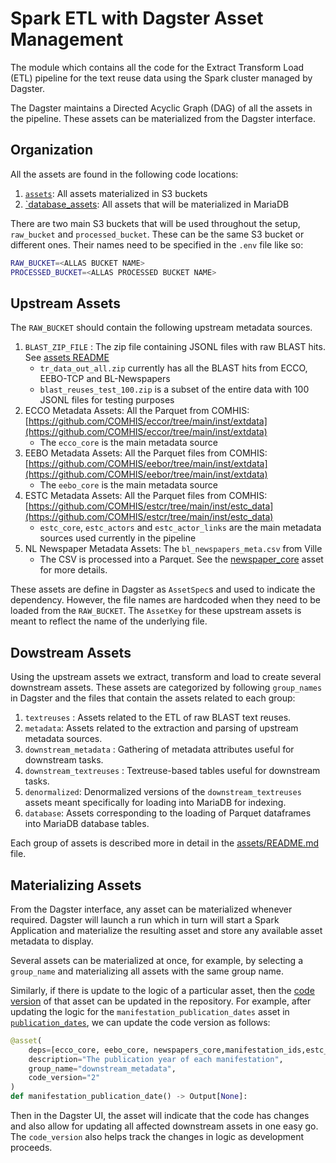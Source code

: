 # Spark ETL with Dagster Asset Management

The module which contains all the code for the Extract Transform Load (ETL) pipeline for the text reuse data using the Spark cluster managed by Dagster.

The Dagster maintains a Directed Acyclic Graph (DAG) of all the assets in the pipeline. These assets can be materialized from the Dagster interface.

## Organization

All the assets are found in the following code locations:

1. [`assets`](./assets/): All assets materialized in S3 buckets
2. [`database_assets](./database_assets/): All assets that will be materialized in MariaDB

There are two main S3 buckets that will be used throughout the setup, `raw_bucket` and `processed_bucket`. These can be the same S3 bucket or different ones. Their names need to be specified in the `.env` file like so:

```bash
RAW_BUCKET=<ALLAS BUCKET NAME>
PROCESSED_BUCKET=<ALLAS PROCESSED BUCKET NAME>
```


## Upstream Assets

The `RAW_BUCKET` should contain the following upstream metadata sources.

1. `BLAST_ZIP_FILE` : The zip file containing JSONL files with raw BLAST hits. See [assets README](./assets/README.md)
   - `tr_data_out_all.zip` currently has all the BLAST hits from ECCO, EEBO-TCP and BL-Newspapers
   - `blast_reuses_test_100.zip` is a subset of the entire data with 100 JSONL files for testing purposes  
2. ECCO Metadata Assets: All the Parquet from COMHIS: [https://github.com/COMHIS/eccor/tree/main/inst/extdata](https://github.com/COMHIS/eccor/tree/main/inst/extdata) 
    - The `ecco_core` is the main metadata source
3. EEBO Metadata Assets: All the Parquet files from COMHIS: [https://github.com/COMHIS/eebor/tree/main/inst/extdata](https://github.com/COMHIS/eebor/tree/main/inst/extdata)
    - The `eebo_core` is the main metadata source
4. ESTC Metadata Assets: All the Parquet files from COMHIS: [https://github.com/COMHIS/estcr/tree/main/inst/estc_data](https://github.com/COMHIS/estcr/tree/main/inst/estc_data) 
    - `estc_core`, `estc_actors` and `estc_actor_links` are the main metadata sources used currently in the pipeline
5. NL Newspaper Metadata Assets: The `bl_newspapers_meta.csv` from Ville
   - The CSV is processed into a Parquet. See the [newspaper_core](./assets/upstream_metadata.py#L17) asset for more details.

These assets are define in Dagster as `AssetSpec`s and used to indicate the dependency. However, the file names are hardcoded when they need to be loaded from the `RAW_BUCKET`. The `AssetKey` for these upstream assets is meant to reflect the name of the underlying file. 

## Dowstream Assets 

Using the upstream assets we extract, transform and load to create several downstream assets. These assets are categorized by following `group_names` in Dagster and the files that contain the assets related to each group:

1. `textreuses` : Assets related to the ETL of raw BLAST text reuses.
2. `metadata`: Assets related to the extraction and parsing of upstream metadata sources.
3. `downstream_metadata` : Gathering of metadata attributes useful for downstream tasks.
4. `downstream_textreuses` : Textreuse-based tables useful for downstream tasks.
5. `denormalized`: Denormalized versions of the `downstream_textreuses` assets meant specifically for loading into MariaDB for indexing.
6. `database`: Assets corresponding to the loading of Parquet dataframes into MariaDB database tables.

Each group of assets is described more in detail in the [assets/README.md](./assets/README.md) file. 

## Materializing Assets

From the Dagster interface, any asset can be materialized whenever required. Dagster will launch a run which in turn will start a Spark Application and materialize the resulting asset and store any available asset metadata to display.

Several assets can be materialized at once, for example, by selecting a `group_name` and materializing all assets with the same group name.

Similarly, if there is update to the logic of a particular asset, then the [code version](https://docs.dagster.io/concepts/assets/software-defined-assets#asset-code-versions) of that asset can be updated in the repository. For example, after updating the logic for the `manifestation_publication_dates` asset in [`publication_dates`](./assets/publication_date.py), we can update the code version as follows:

```python
@asset(
    deps=[ecco_core, eebo_core, newspapers_core,manifestation_ids,estc_core,"edition_ids","edition_mapping"],
    description="The publication year of each manifestation",
    group_name="downstream_metadata",
    code_version="2"
)
def manifestation_publication_date() -> Output[None]:
```

Then in the Dagster UI, the asset will indicate that the code has changes and also allow for updating all affected downstream assets in one easy go. The `code_version` also helps track the changes in logic as development proceeds.
